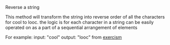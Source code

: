 Reverse a string

This method will transform the string into reverse order of all the characters for cool to looc. the logic is  for each character in a string can be easily operated on as a part of a sequential arrangement of elements

For example: input: "cool" output: "looc" from [exercism](https://exercism.io/my/solutions/537407f947a449e49f51135c74e786c1)
